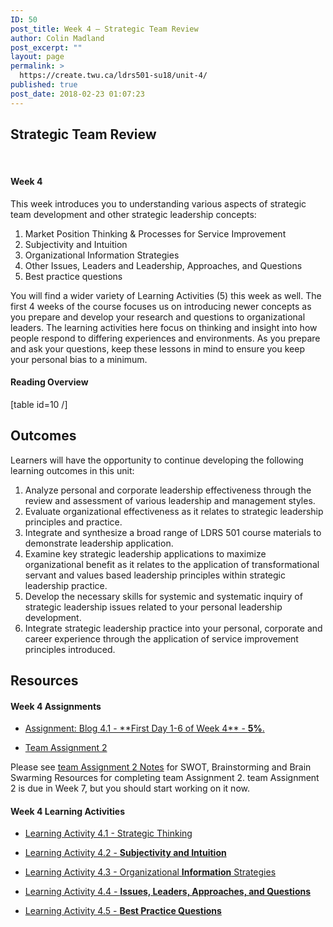 ```yaml
---
ID: 50
post_title: Week 4 – Strategic Team Review
author: Colin Madland
post_excerpt: ""
layout: page
permalink: >
  https://create.twu.ca/ldrs501-su18/unit-4/
published: true
post_date: 2018-02-23 01:07:23
---
```

<h2>Strategic Team Review</h2>

&nbsp;

<h4>Week 4</h4>

This week introduces you to understanding various aspects of strategic team development and other strategic leadership concepts:
1.  Market Position Thinking &amp; Processes for Service Improvement
2.  Subjectivity and Intuition
3.  Organizational Information Strategies
4.  Other Issues, Leaders and Leadership, Approaches, and Questions
5.  Best practice questions

You will find a wider variety of Learning Activities (5) this week as well. The first 4 weeks of the course focuses us on introducing newer concepts as you prepare and develop your research and questions to organizational leaders. The learning activities here focus on thinking and insight into how people respond to differing experiences and environments. As you prepare and ask your questions, keep these lessons in mind to ensure you keep your personal bias to a minimum.

<h4>Reading Overview</h4>

[table id=10 /]

<h2><strong>Outcomes</strong></h2>

Learners will have the opportunity to continue developing the following learning outcomes in this unit: 
1. Analyze personal and corporate leadership effectiveness through the review and assessment of various leadership and management styles. 
2. Evaluate organizational effectiveness as it relates to strategic leadership principles and practice. 
3. Integrate and synthesize a broad range of LDRS 501 course materials to demonstrate leadership application. 
4. Examine key strategic leadership applications to maximize organizational benefit as it relates to the application of transformational servant and values based leadership principles within strategic leadership practice. 
5. Develop the necessary skills for systemic and systematic inquiry of strategic leadership issues related to your personal leadership development. 
6. Integrate strategic leadership practice into your personal, corporate and career experience through the application of service improvement principles introduced.

<h2><strong>Resources</strong></h2>

<h4>Week 4 Assignments</h4>

<ul>
<li><a href="https://create.twu.ca/ldrs501-su18/blog-4-1/">Assignment: Blog 4.1 - &#42;&#42;First Day 1-6 of Week 4&#42;&#42; - <strong>5%</strong>.</a></p></li>
<li><p><a href="https://create.twu.ca/ldrs501-su18/assignment-2/">Team Assignment 2</a></p></li>
</ul>

<p>Please see <a href="https://create.twu.ca/ldrs501-su18/team-assignment-2-notes/">team Assignment 2 Notes</a> for SWOT, Brainstorming and Brain Swarming Resources for completing team Assignment 2. team Assignment 2 is due in Week 7, but you should start working on it now.

<h4>Week 4 Learning Activities</h4>

<ul>
<li><p><a href="https://create.twu.ca/ldrs501-su18/week-4-learning-activity-4-1-instruction-and-questions/">Learning Activity 4.1 - Strategic Thinking</a></p></li>
<li><p><a href="https://create.twu.ca/ldrs501-su18/week-4-learning-activity-4-2-instruction-and-questions/">Learning Activity 4.2 - <strong>Subjectivity and Intuition</strong></a></p></li>
<li><p><a href="https://create.twu.ca/ldrs501-su18/week-4-learning-activity-4-3-instruction-and-questions/">Learning Activity 4.3 - Organizational <strong>Information</strong> Strategies</a></p></li>
<li><p><a href="https://create.twu.ca/ldrs501-su18/week-4-learning-activity-4-4-instruction-and-questions/">Learning Activity 4.4 - <strong>Issues, Leaders, Approaches, and Questions</strong></a></p></li>
<li><p><a href="https://create.twu.ca/ldrs501-su18/week-4-learning-activity-4-5-instruction-and-questions/">Learning Activity 4.5 - <strong>Best Practice Questions</strong></a></p></li>
</ul>